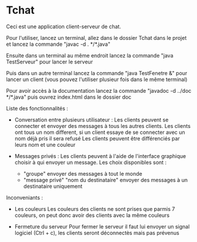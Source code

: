 # Tchat


Ceci est une application client-serveur de chat.

Pour l'utiliser, lancez un terminal, allez dans le dossier Tchat dans le projet et lancez la commande "javac -d . \*/\*.java"

Ensuite dans un terminal au même endroit lancez la commande "java TestServeur" pour lancer le serveur

Puis dans un autre terminal lancez la commande "java TestFenetre &" pour lancer un client (vous pouvez l'utiliser plusieur fois dans le même terminal)


Pour avoir accès à la documentation lancez la commande "javadoc -d ../doc \*/\*.java" puis ouvrez index.html dans le dossier doc



Liste des fonctionnalités :

  - Conversation entre plusieurs utilisateur :
    Les clients peuvent se connecter et envoyer des messages à tous les autres clients.
    Les clients ont tous un nom different, si un client essaye de se connecter avec un nom déjà pris il sera refusé
    Les clients peuvent être différenciés par leurs nom et une couleur
    
  - Messages privés :
    Les clients peuvent à l'aide de l'interface graphique choisir à qui envoyer un message.
    Les choix disponibles sont :
      - "groupe" envoyer des messages à tout le monde
      - "message privé" "nom du destinataire" envoyer des messages à un destinataire uniquement
  
  
Inconveniants :

  - Les couleurs
    Les couleurs des clients ne sont prises que parmis 7 couleurs, on peut donc avoir des clients avec la même couleurs
    
  - Fermeture du serveur
    Pour fermer le serveur il faut lui envoyer un signal logiciel (Ctrl + c), les clients seront déconnectès mais pas prévenus
  
